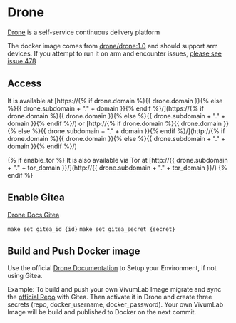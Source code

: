 # Drone

[Drone](https://drone.io) is a self-service continuous delivery platform

The docker image comes from [drone/drone:1.0](https://hub.docker.com/r/drone/drone) and should support arm devices.
If you attempt to run it on arm and encounter issues,
[please see issue 478](https://github.com/VivumLaboratory/VivumLab/-/issues/478)

## Access

It is available at [https://{% if drone.domain %}{{ drone.domain }}{% else %}{{ drone.subdomain + "." + domain }}{% endif %}/](https://{% if drone.domain %}{{ drone.domain }}{% else %}{{ drone.subdomain + "." + domain }}{% endif %}/) or [http://{% if drone.domain %}{{ drone.domain }}{% else %}{{ drone.subdomain + "." + domain }}{% endif %}/](http://{% if drone.domain %}{{ drone.domain }}{% else %}{{ drone.subdomain + "." + domain }}{% endif %}/)

{% if enable_tor %}
It is also available via Tor at [http://{{ drone.subdomain + "." + tor_domain }}/](http://{{ drone.subdomain + "." + tor_domain }}/)
{% endif %}

## Enable Gitea

[Drone Docs Gitea](https://docs.drone.io/server/provider/gitea/)

`make set gitea_id {id}`
`make set gitea_secret {secret}`

## Build and Push Docker image

Use the official [Drone Documentation](https://docs.drone.io/) to Setup your Environment, if not using Gitea.

Example:
To build and push your own VivumLab Image migrate and sync the [official Repo](https://github.com/VivumLaboratory/VivumLab/) with Gitea.
Then activate it in Drone and create three secrets (repo, docker_username, docker_password).
Your own VivumLab Image will be build and published to Docker on the next commit.
